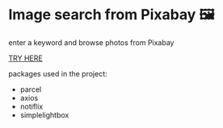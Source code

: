 # Image search from Pixabay 🖼️

enter a keyword and browse photos from Pixabay

<a href="https://bolomasta.github.io/goit-js-hw-11/">TRY HERE</a>

packages used in the project:
 - parcel
 - axios
 - notiflix
 - simplelightbox

